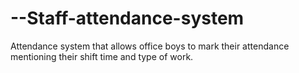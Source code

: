 # --Staff-attendance-system
Attendance system that allows office boys to mark their attendance mentioning their shift time and type of work.

